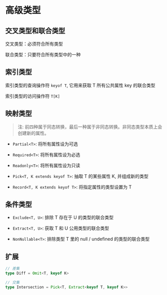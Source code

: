 # 高级类型

## 交叉类型和联合类型

交叉类型：必须符合所有类型

联合类型：只要符合所有类型中的一种

## 索引类型

索引类型的查询操作符 `keyof T`, 它用来获取 T 所有公共属性 key 的联合类型

索引类型的访问操作符 `T[K]`

## 映射类型

> 注: 前四种属于同态转换，最后一种属于非同态转换。非同态类型本质上会创建新的属性。

- `Partial<T>`: 将所有属性设为可选

- `Required<T>`: 将所有属性设为必选

- `Readonly<T>`: 将所有属性设为只读

- `Pick<T, K extends keyof T>`: 抽取 T 的某些属性 K, 并组成新的类型

- `Record<T, K extends keyof T>`: 将指定属性的类型设置为 T

## 条件类型

- `Exclude<T, U>`: 排除 T 存在于 U 的类型的联合类型

- `Extract<T, U>`: 获取 T 和 U 公用类型的联合类型

- `NonNullable<T>`: 排除类型 T 里的 null / undefined 的类型的联合类型

## 扩展

```ts
// 差集
type Diff = Omit<T, keyof K>

// 交集
type Intersection = Pick<T, Extract<keyof T, keyof K>>
```

